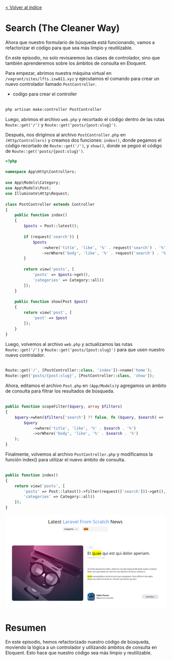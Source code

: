 [< Volver al índice](/docs/readme.md)

# Search (The Cleaner Way)

Ahora que nuestro formulario de búsqueda está funcionando, vamos a refactorizar el código para que sea más limpio y reutilizable.

En este episodio, no solo revisaremos las clases de controlador, sino que también aprenderemos sobre los ámbitos de consulta en Eloquent.

Para empezar, abrimos nuestra máquina virtual en `/vagrant/sites/lfts.isw811.xyz` y ejecutamos el comando para crear un nuevo controlador llamado `PostController`.

- codigo para crear el controller 
```bash

php artisan make:controller PostController
```

Luego, abrimos el archivo `web.php` y recortado el código dentro de las rutas `Route::get('/')` y `Route::get('posts/{post:slug}')`.

Después, nos dirigimos al archivo `PostController.php` en `(Http/Controllers)` y creamos dos funciones: `index()`, donde pegamos el código recortado de `Route::get('/')`, y `show()`, donde se pegoó el código de `Route::get('posts/{post:slug}')`.

```php
<?php

namespace App\Http\Controllers;

use App\Models\Category;
use App\Models\Post;
use Illuminate\Http\Request;

class PostController extends Controller
{
    public function index()
    {
        $posts = Post::latest();

        if (request('search')) {
            $posts
                ->where('title', 'like', '%' . request('search') . '%')
                ->orWhere('body', 'like', '%' . request('search') . '%');
        }
        
        return view('posts', [
            'posts' => $posts->get(),
            'categories' => Category::all()
        ]);
    }

    public function show(Post $post)
    {
        return view('post', [
            'post' => $post
        ]);
    }
}

```
Luego, volvemos al archivo `web.php` y actualizamos las rutas `Route::get('/')` y `Route::get('posts/{post:slug}')` para que usen nuestro nuevo controlador.

```php

Route::get('/', [PostController::class, 'index'])->name('home');
Route::get('posts/{post:slug}', [PostController::class, 'show']);

```
Ahora, editamos el archivo `Post.php` en `(App/Models)`y agregamos un ámbito de consulta para filtrar los resultados de búsqueda.

```php

public function scopeFilter($query, array $filters)
{
    $query->when($filters['search'] ?? false, fn ($query, $search) =>
        $query
            ->where('title', 'like', '%' . $search . '%')
            ->orWhere('body', 'like', '%' . $search . '%')
    );
}
```
Finalmente, volvemos al archivo `PostController.php` y modificamos la función index() para utilizar el nuevo ámbito de consulta.

```php

public function index()
{
    return view('posts', [
        'posts' => Post::latest()->filter(request(['search']))->get(),
        'categories' => Category::all()
    ]);
}
```

 ![Vista ](images/search-ep38.png)

# Resumen
En este episodio, hemos refactorizado nuestro código de búsqueda, moviendo la lógica a un controlador y utilizando ámbitos de consulta en Eloquent. Esto hace que nuestro código sea más limpio y reutilizable.





